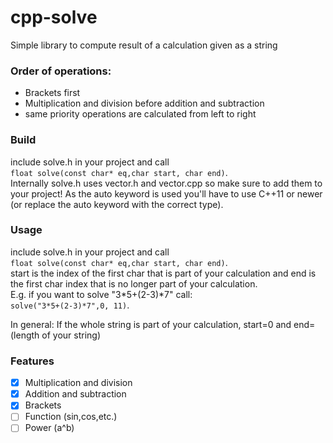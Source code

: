# cpp-solve
Simple library to compute result of a calculation given as a string

### Order of operations:
* Brackets first
* Multiplication and division before addition and subtraction
* same priority operations are calculated from left to right


### Build
include solve.h in your project and call       
```float solve(const char* eq,char start, char end)```.       
Internally solve.h uses vector.h and vector.cpp so make sure to add them to your project!
As the auto keyword is used you'll have to use C++11 or newer (or replace the auto keyword with the correct type).


### Usage
include solve.h in your project and call       
```float solve(const char* eq,char start, char end)```.  
start is the index of the first char that is part of your calculation and end is the first char index that is no longer part of your calculation.     
E.g. if you want to solve "3*5+(2-3)*7" call:       
```solve("3*5+(2-3)*7",0, 11)```.       

In general: If the whole string is part of your calculation, start=0 and end=(length of your string)

### Features
- [x] Multiplication and division
- [x] Addition and subtraction
- [x] Brackets
- [ ] Function (sin,cos,etc.)
- [ ] Power (a^b)
